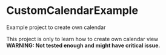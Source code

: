 # CustomCalendarExample
Example project to create own calendar

This project is only to learn how to create own calendar view  
**WARNING: Not tested enough and might have critical issue.**
